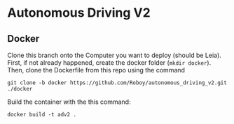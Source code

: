 # Autonomous Driving V2

## Docker

Clone this branch onto the Computer you want to deploy (should be Leia). First, if not already happened, create the docker folder (`mkdir docker`). Then, clone the Dockerfile from this repo using the command
```
git clone -b docker https://github.com/Roboy/autonomous_driving_v2.git  ./docker
```

Build  the container with the this command:
```
docker build -t adv2 .
```

